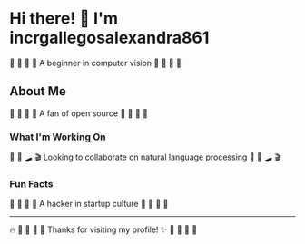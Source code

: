 # Hi there! 👋 I'm incrgallegosalexandra861

🎪 🎻 🎯 🎪 A beginner in computer vision 🎪 🎻 🎯 🎪

## About Me
🎯 🏓 🎨 🎸 A fan of open source 🎯 🏓 🎨 🎸

### What I'm Working On
🥋 🎹 🛹 🎬 Looking to collaborate on natural language processing 🥋 🎹 🛹 🎬

### Fun Facts
🏓 🎾 🎱 🎽 A hacker in startup culture 🏓 🎾 🎱 🎽

---
🔥 🚀 🎰 🎳 🎱 Thanks for visiting my profile! ✨ 🎱 🎱 🎳 🎽
